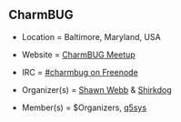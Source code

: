 ## CharmBUG
+ Location = Baltimore, Maryland, USA
 
+ Website = [CharmBUG Meetup](http://www.meetup.com/CharmBUG/)
+ IRC = [#charmbug on Freenode](irc://irc.freenode.net/#charmbug)

+ Organizer(s) = [Shawn Webb](https://github.com/lattera) & [Shirkdog](https://github.com/shirkdog)

+ Member(s) = $Organizers, [q5sys](https://github.com/q5sys)

